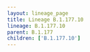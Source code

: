 ```yaml
---
layout: lineage_page
title: Lineage B.1.177.10
lineage: B.1.177.10
parent: B.1.177
children: ['B.1.177.10']
---
```

